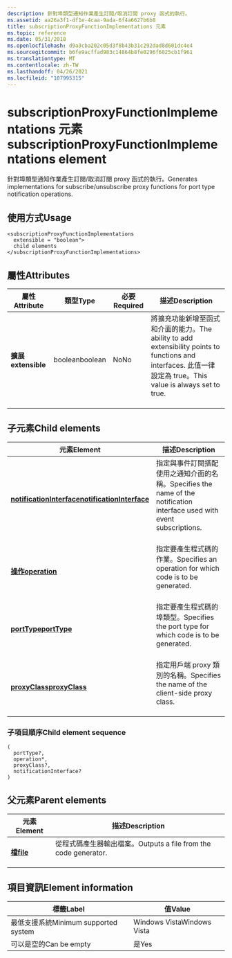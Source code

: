 ```yaml
---
description: 針對埠類型通知作業產生訂閱/取消訂閱 proxy 函式的執行。
ms.assetid: aa26a3f1-df1e-4caa-9ada-6f4a6627b6b8
title: subscriptionProxyFunctionImplementations 元素
ms.topic: reference
ms.date: 05/31/2018
ms.openlocfilehash: d9a3cba202c05d3f8b43b31c292dad8d601dc4e4
ms.sourcegitcommit: b6fe9acffad983c14864b8fe0296f6025cb1f961
ms.translationtype: MT
ms.contentlocale: zh-TW
ms.lasthandoff: 04/26/2021
ms.locfileid: "107995315"
---
```

# <a name="subscriptionproxyfunctionimplementations-element"></a><span data-ttu-id="d14c7-103">subscriptionProxyFunctionImplementations 元素</span><span class="sxs-lookup"><span data-stu-id="d14c7-103">subscriptionProxyFunctionImplementations element</span></span>

<span data-ttu-id="d14c7-104">針對埠類型通知作業產生訂閱/取消訂閱 proxy 函式的執行。</span><span class="sxs-lookup"><span data-stu-id="d14c7-104">Generates implementations for subscribe/unsubscribe proxy functions for port type notification operations.</span></span>

## <a name="usage"></a><span data-ttu-id="d14c7-105">使用方式</span><span class="sxs-lookup"><span data-stu-id="d14c7-105">Usage</span></span>

``` syntax
<subscriptionProxyFunctionImplementations
  extensible = "boolean">
  child elements
</subscriptionProxyFunctionImplementations>
```

## <a name="attributes"></a><span data-ttu-id="d14c7-106">屬性</span><span class="sxs-lookup"><span data-stu-id="d14c7-106">Attributes</span></span>



| <span data-ttu-id="d14c7-107">屬性</span><span class="sxs-lookup"><span data-stu-id="d14c7-107">Attribute</span></span>                 | <span data-ttu-id="d14c7-108">類型</span><span class="sxs-lookup"><span data-stu-id="d14c7-108">Type</span></span>               | <span data-ttu-id="d14c7-109">必要</span><span class="sxs-lookup"><span data-stu-id="d14c7-109">Required</span></span>      | <span data-ttu-id="d14c7-110">描述</span><span class="sxs-lookup"><span data-stu-id="d14c7-110">Description</span></span>                                                                                                                   |
|---------------------------|--------------------|---------------|-------------------------------------------------------------------------------------------------------------------------------|
| <span data-ttu-id="d14c7-111">**擴展**</span><span class="sxs-lookup"><span data-stu-id="d14c7-111">**extensible**</span></span><br/> | <span data-ttu-id="d14c7-112">boolean</span><span class="sxs-lookup"><span data-stu-id="d14c7-112">boolean</span></span><br/> | <span data-ttu-id="d14c7-113">No</span><span class="sxs-lookup"><span data-stu-id="d14c7-113">No</span></span><br/> | <span data-ttu-id="d14c7-114">將擴充功能新增至函式和介面的能力。</span><span class="sxs-lookup"><span data-stu-id="d14c7-114">The ability to add extensibility points to functions and interfaces.</span></span> <span data-ttu-id="d14c7-115">此值一律設定為 true。</span><span class="sxs-lookup"><span data-stu-id="d14c7-115">This value is always set to true.</span></span><br/> <br/> |



## <a name="child-elements"></a><span data-ttu-id="d14c7-116">子元素</span><span class="sxs-lookup"><span data-stu-id="d14c7-116">Child elements</span></span>



| <span data-ttu-id="d14c7-117">元素</span><span class="sxs-lookup"><span data-stu-id="d14c7-117">Element</span></span>                                                           | <span data-ttu-id="d14c7-118">描述</span><span class="sxs-lookup"><span data-stu-id="d14c7-118">Description</span></span>                                                                                            |
|-------------------------------------------------------------------|--------------------------------------------------------------------------------------------------------|
| [<span data-ttu-id="d14c7-119">**notificationInterface**</span><span class="sxs-lookup"><span data-stu-id="d14c7-119">**notificationInterface**</span></span>](notificationinterface.md)<br/> | <span data-ttu-id="d14c7-120">指定與事件訂閱搭配使用之通知介面的名稱。</span><span class="sxs-lookup"><span data-stu-id="d14c7-120">Specifies the name of the notification interface used with event subscriptions.</span></span><br/> <br/> |
| [<span data-ttu-id="d14c7-121">**操作**</span><span class="sxs-lookup"><span data-stu-id="d14c7-121">**operation**</span></span>](operation.md)<br/>                         | <span data-ttu-id="d14c7-122">指定要產生程式碼的作業。</span><span class="sxs-lookup"><span data-stu-id="d14c7-122">Specifies an operation for which code is to be generated.</span></span><br/> <br/>                       |
| [<span data-ttu-id="d14c7-123">**portType**</span><span class="sxs-lookup"><span data-stu-id="d14c7-123">**portType**</span></span>](porttype.md)<br/>                           | <span data-ttu-id="d14c7-124">指定要產生程式碼的埠類型。</span><span class="sxs-lookup"><span data-stu-id="d14c7-124">Specifies the port type for which code is to be generated.</span></span><br/> <br/>                      |
| [<span data-ttu-id="d14c7-125">**proxyClass**</span><span class="sxs-lookup"><span data-stu-id="d14c7-125">**proxyClass**</span></span>](proxyclass.md)<br/>                       | <span data-ttu-id="d14c7-126">指定用戶端 proxy 類別的名稱。</span><span class="sxs-lookup"><span data-stu-id="d14c7-126">Specifies the name of the client-side proxy class.</span></span><br/> <br/>                              |



### <a name="child-element-sequence"></a><span data-ttu-id="d14c7-127">子項目順序</span><span class="sxs-lookup"><span data-stu-id="d14c7-127">Child element sequence</span></span>

``` syntax
(
  portType?, 
  operation*, 
  proxyClass?, 
  notificationInterface?
)
```

## <a name="parent-elements"></a><span data-ttu-id="d14c7-128">父元素</span><span class="sxs-lookup"><span data-stu-id="d14c7-128">Parent elements</span></span>



| <span data-ttu-id="d14c7-129">元素</span><span class="sxs-lookup"><span data-stu-id="d14c7-129">Element</span></span>                         | <span data-ttu-id="d14c7-130">描述</span><span class="sxs-lookup"><span data-stu-id="d14c7-130">Description</span></span>                                                    |
|---------------------------------|----------------------------------------------------------------|
| [<span data-ttu-id="d14c7-131">**檔**</span><span class="sxs-lookup"><span data-stu-id="d14c7-131">**file**</span></span>](file.md)<br/> | <span data-ttu-id="d14c7-132">從程式碼產生器輸出檔案。</span><span class="sxs-lookup"><span data-stu-id="d14c7-132">Outputs a file from the code generator.</span></span><br/> <br/> |



## <a name="element-information"></a><span data-ttu-id="d14c7-133">項目資訊</span><span class="sxs-lookup"><span data-stu-id="d14c7-133">Element information</span></span>



| <span data-ttu-id="d14c7-134">標籤</span><span class="sxs-lookup"><span data-stu-id="d14c7-134">Label</span></span> | <span data-ttu-id="d14c7-135">值</span><span class="sxs-lookup"><span data-stu-id="d14c7-135">Value</span></span> |
|-------------------------------------|---------------|
| <span data-ttu-id="d14c7-136">最低支援系統</span><span class="sxs-lookup"><span data-stu-id="d14c7-136">Minimum supported system</span></span><br/> | <span data-ttu-id="d14c7-137">Windows Vista</span><span class="sxs-lookup"><span data-stu-id="d14c7-137">Windows Vista</span></span> |
| <span data-ttu-id="d14c7-138">可以是空的</span><span class="sxs-lookup"><span data-stu-id="d14c7-138">Can be empty</span></span>                        | <span data-ttu-id="d14c7-139">是</span><span class="sxs-lookup"><span data-stu-id="d14c7-139">Yes</span></span>           |



 

 




